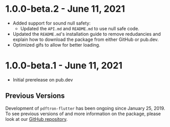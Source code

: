 # 1.0.0-beta.2 - June 11, 2021

* Added support for sound null safety:
    * Updated the `API.md` and `README.md` to use null safe code. 
* Updated the `README.md`'s installation guide to remove redudancies and explain how to download the package from either GitHub or pub.dev.
* Optimized gifs to allow for better loading.

# 1.0.0-beta.1 - June 11, 2021

* Initial prerelease on pub.dev

## Previous Versions

Development of `pdftron-flutter` has been ongoing since January 25, 2019. To see previous versions of and more information on the package, please look at our [GitHub repository](https://github.com/PDFTron/pdftron-flutter).